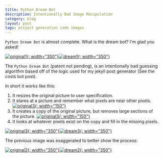 ```yaml
---
title: Python Dream Bot
description: Intentionally Bad Image Manipulation
category: blog
layout: post
tags: project generation code images
---
```


`Python Dream Bot` is almost complete. What is the dream bot? I'm glad you asked!

[![original1](/assets/images/dream-bot/original1.jpg){: width="350"}](https://www.pexels.com/photo/selective-focus-photo-of-brown-monkey-2213575/)[![dream1](/assets/images/dream-bot/dream1.png){: width="350"}](/assets/images/dream-bot/dream1.png)

The `Python Dream Bot` (patent not pending), is an intentionally bad guessing algorithm based off of the logic used for my jekyll post generator (See the costs bot post).

In short it works like this:

1. It resizes the original picture to user specification.
2. It stares at a picture and remember what pixels are near other pixels.
[![original3](/assets/images/dream-bot/original3.jpg){: width="150"}](https://www.pexels.com/photo/cute-corgi-in-front-of-a-laptop-5122188/)
3. It creates a copy of the original picture, but removes large sections of the picture.
[![original3](/assets/images/dream-bot/intermediate3.png){: width="150"}](/assets/images/dream-bot/intermediate3.png)
4. It looks at whatever pixels exist on the copy and fill in the missing pixels.


[![original3](/assets/images/dream-bot/original3.jpg){: width="350"}](https://www.pexels.com/photo/cute-corgi-in-front-of-a-laptop-5122188/)[![dream3](/assets/images/dream-bot/dream3.png){: width="350"}](/assets/images/dream-bot/dream3.png)

The previous image was exaggerated to better show the process:

[![original2](/assets/images/dream-bot/original2.jpg){: width="350"}](https://www.pexels.com/photo/silhouette-photo-of-person-holding-door-knob-792032/)[![dream2](/assets/images/dream-bot/dream2.png){: width="350"}](/assets/images/dream-bot/dream2.png)

